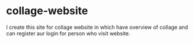 # collage-website
I create this site for collage website in which have overview of collage and can register aur login for person who visit website.
